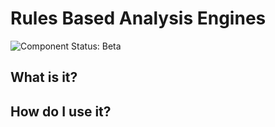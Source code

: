 Rules Based Analysis Engines
=========
![Component Status: Beta](https://img.shields.io/badge/left-right-f39f37.svg)

What is it?
------------

How do I use it?
------------
